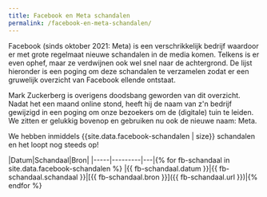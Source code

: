 ```yaml
---
title: Facebook en Meta schandalen
permalink: /facebook-en-meta-schandalen/
---
```


Facebook (sinds oktober 2021: Meta) is een verschrikkelijk bedrijf waardoor er met grote regelmaat nieuwe schandalen in de media komen. Telkens is er even ophef, maar ze verdwijnen ook wel snel naar de achtergrond. De lijst hieronder is een poging om deze schandalen te verzamelen zodat er een gruwelijk overzicht van Facebook ellende ontstaat.

Mark Zuckerberg is overigens doodsbang geworden van dit overzicht. Nadat het een maand online stond, heeft hij de naam van z'n bedrijf gewijzigd in een poging om onze bezoekers om de (digitale) tuin te leiden. We zitten er gelukkig bovenop en gebruiken nu ook de nieuwe naam: Meta.

We hebben inmiddels {{site.data.facebook-schandalen | size}} schandalen en het loopt nog steeds op!

|Datum|Schandaal|Bron|
|-----|---------|---|{% for fb-schandaal in site.data.facebook-schandalen %}
|{{ fb-schandaal.datum }}|{{ fb-schandaal.schandaal }}|[{{ fb-schandaal.bron }}]({{ fb-schandaal.url }})|{% endfor %}
